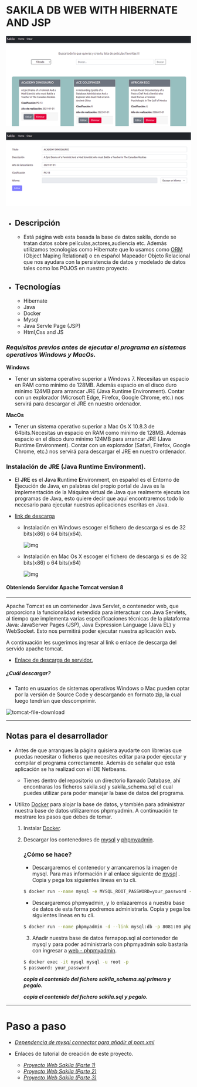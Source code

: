 # SAKILA DB WEB WITH HIBERNATE AND JSP

![home](https://github.com/flaviooria/Sakila-Db---Project-ORM-and-JSP/blob/master/screenshots/home.png?raw=true)

![edit](https://github.com/flaviooria/Sakila-Db---Project-ORM-and-JSP/blob/master/screenshots/edit.png?raw=true)
* ## Descripción
    * Está página web esta basada la base de datos sakila, donde se tratan datos sobre películas,actores,audiencia etc. Además utilizamos tecnologías como Hibernate que lo usamos como [ORM](https://www2.deloitte.com/es/es/pages/technology/articles/que-es-orm.html) (Object Maping Relational) o en español Mapeador Objeto Relacional que nos ayudara con la persistencia de datos y modelado de datos tales como los POJOS en nuestro proyecto.

* ## Tecnologías 
    * Hibernate
    * Java
    * Docker 
    * Mysql 
    * Java Servle Page (JSP)
    * Html,Css and JS


### ***Requisitos previos antes de ejecutar el programa en sistemas operativos Windows y MacOs.***

**Windows**

- Tener un sistema operativo superior a Windows 7. Necesitas un espacio en RAM como mínimo de 128MB. Además espacio en el disco duro mínimo 124MB para arrancar JRE (Java Runtime Environment). Contar con un explorador (Microsoft Edge, Firefox, Google Chrome, etc.) nos servirá para descargar el JRE en nuestro ordenador.

**MacOs**

- Tener un sistema operativo superior a Mac Os X 10.8.3 de 64bits.Necesitas un espacio en RAM como mínimo de 128MB. Además espacio en el disco duro mínimo 124MB para arrancar JRE (Java Runtime Environment). Contar con un explorador (Safari, Firefox, Google Chrome, etc.) nos servirá para descargar el JRE en nuestro ordenador.

### **Instalación de JRE (Java Runtime Environment).**

- El **JRE** es el **J**ava **R**untime **E**nvironment, en español es el Entorno de Ejecución de Java, en palabras del propio portal de Java es la implementación de la Máquina virtual de Java que realmente ejecuta los programas de Java, esto quiere decir que aquí encontraremos todo lo necesario para ejecutar nuestras aplicaciones escritas en Java.

- [link de descarga](https://www.oracle.com/java/technologies/javase-jre8-downloads.html)

  * Instalación en Windows escoger el fichero de descarga si es de 32 bits(x86) o 64 bits(x64).

    ![img](https://lh3.googleusercontent.com/zS1y70n8KDCeW47Wq9lf5Y8KzXWFvuh08ZZmg-u2x3kNqboLRZvygWN1FBM_W3RVGc9Efr_z3XIxtElMdyT8u-ZeN4-VhnmtHvcnVdKlQc1lM95Ps3kbn9jddUdrEAPlwyf0jHQ=s0)



  * Instalación en Mac Os X escoger el fichero de descarga si es de 32 bits(x86) o 64 bits(x64)

    ![img](https://lh6.googleusercontent.com/4-0EPGxQfTwkRFN_LjT7p6Zq4wP1TRjQNsREalZ_GCNXvPd_Rw8zJlP8eC7sTtzdRM-4So9_8caPelxUX8Xh7IpJOUAA1XbwNvLU_bMt0g09ckQMJwYZ3awjBr48tSO-jkXVomw=s0)


#### Obteniendo Servidor Apache Tomcat version 8

------

Apache Tomcat es un contenedor Java Servlet, o contenedor web, que proporciona la funcionalidad extendida para interactuar con Java Servlets, al tiempo que implementa varias especificaciones técnicas de la plataforma Java: JavaServer Pages (JSP), Java Expression Language (Java EL) y WebSocket. Esto nos permitirá poder ejecutar nuestra aplicación web.

A continuación les sugerimos ingresar al link o enlace de descarga del servido apache tomcat.

- [Enlace de descarga de servidor.](https://tomcat.apache.org/download-80.cgi "Página para descargar apache tomcat")

##### ¿Cuál descargar?

-  Tanto en usuarios de sistemas operativos Windows o Mac pueden optar por la versión de Source Code y descargando en formato zip, la cual luego tendrían que descomprimir. 

![tomcat-file-download](https://firebasestorage.googleapis.com/v0/b/fernanpopapp.appspot.com/o/Web-Images%2Ftomcat.png?alt=media&token=0e4b5a4e-4cca-44da-8b22-facd1080706a)

------

## Notas para el desarrollador

- Antes de que arranques la página quisiera ayudarte con librerías que puedas necesitar o ficheros que necesites editar para poder ejecutar y compilar el programa correctamente. Además de señalar que está aplicación se ha realizad con el IDE Netbeans.


  - Tienes dentro del repositorio un directorio llamado Database, ahí encontraras los ficheros sakila.sql y sakila_schema.sql el cual puedes utilizar para poder manejar la base de datos del programa.

- Utilizo [Docker](https://hub.docker.com/)  para alojar la base de datos, y también para administrar nuestra base de datos utilizaremos phpmyadmin.  A continuación te mostrare los pasos que debes de tomar.

  1. Instalar [Docker](https://www.docker.com/products/docker-desktop "Enlace para descargar docker" ).

  2. Descargar los contenedores de [mysql](https://hub.docker.com/_/mysql) y [phpmyadmin](https://hub.docker.com/_/phpmyadmin). 

     ### ¿Cómo se hace?
     - Descargaremos el contenedor y arrancaremos la imagen de mysql. Para mas información ir al enlace siguiente de  [mysql](https://hub.docker.com/_/mysql) . Copia y pega los siguientes lineas en tu cli.

     ```bash
     $ docker run --name mysql -e MYSQL_ROOT_PASSWORD=your_password -d -p 3306:3306 --character-set-server=utf8mb4 mysql 
     ```

     -  Descargaremos phpmyadmin, y lo enlazaremos a nuestra base de datos de esta forma podremos administrarla. Copia y pega los siguientes lineas en tu cli.

       ```bash
       $ docker run --name phpmyadmin -d --link mysql:db -p 8081:80 phpmyadmin
       ```

       3. Añadir nuestra base de datos fernapop.sql al contenedor de mysql y para poder administrarla con phpmyadmin solo bastaría con ingresar a [web - phpmyadmin](http://localhost:8081/).

     ```bash
     $ docker exec -it mysql mysql -u root -p
     $ password: your_password
     ```

     ***copia el contenido del fichero sakila_schema.sql primero y pegalo.***

      ***copia el contenido del fichero sakila.sql y pegalo.***

----
# Paso a paso

* [_Dependencia de mysql connector para añadir al pom.xml_](https://mvnrepository.com/artifact/mysql/mysql-connector-java/8.0.28)

* Enlaces de tutorial de creación de este proyecto.
  * [_Proyecto Web Sakila (Parte 1)_](https://youtu.be/BchmYyNzjwQ)
  * [_Proyecto Web Sakila (Parte 2)_](https://youtu.be/1snDFE6o-fg)
  * [_Proyecto Web Sakila (Parte 3)_](https://youtu.be/cKNUjLx4eco)




